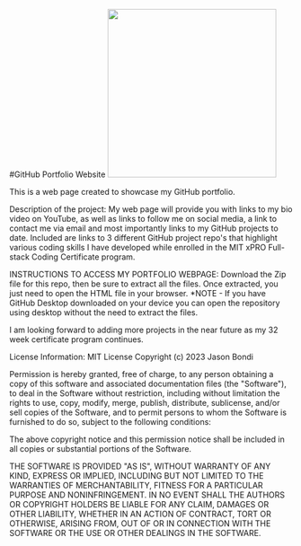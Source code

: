 #GitHub Portfolio Website
<img src= "C:\Users\jbond\OneDrive\Desktop\Coding Images\websitescreen.png" width='300'>

This is a web page created to showcase my GitHub portfolio.

Description of the project: My web page will provide you with links to my bio video on YouTube, as well as links to follow me on social media, a link to contact me via email and most importantly links to my GitHub projects to date. Included are links to 3 different GitHub project repo's that highlight various coding skills I have developed while enrolled in the MIT xPRO Full-stack Coding Certificate program. 

INSTRUCTIONS TO ACCESS MY PORTFOLIO WEBPAGE: Download the Zip file for this repo, then be sure to extract all the files. Once extracted, you just need to open the HTML file in your browser. *NOTE - If you have GitHub Desktop downloaded on your device you can open the repository using desktop without the need to extract the files.

I am looking forward to adding more projects in the near future as my 32 week certificate program continues.

License Information: MIT License Copyright (c) 2023 Jason Bondi

Permission is hereby granted, free of charge, to any person obtaining a copy of this software and associated documentation files (the "Software"), to deal in the Software without restriction, including without limitation the rights to use, copy, modify, merge, publish, distribute, sublicense, and/or sell copies of the Software, and to permit persons to whom the Software is furnished to do so, subject to the following conditions:

The above copyright notice and this permission notice shall be included in all copies or substantial portions of the Software.

THE SOFTWARE IS PROVIDED "AS IS", WITHOUT WARRANTY OF ANY KIND, EXPRESS OR IMPLIED, INCLUDING BUT NOT LIMITED TO THE WARRANTIES OF MERCHANTABILITY, FITNESS FOR A PARTICULAR PURPOSE AND NONINFRINGEMENT. IN NO EVENT SHALL THE AUTHORS OR COPYRIGHT HOLDERS BE LIABLE FOR ANY CLAIM, DAMAGES OR OTHER LIABILITY, WHETHER IN AN ACTION OF CONTRACT, TORT OR OTHERWISE, ARISING FROM, OUT OF OR IN CONNECTION WITH THE SOFTWARE OR THE USE OR OTHER DEALINGS IN THE SOFTWARE.
